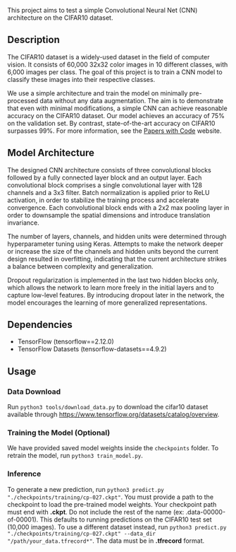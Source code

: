 This project aims to test a simple Convolutional Neural Net (CNN) architecture on the CIFAR10 dataset.

## Description
The CIFAR10 dataset is a widely-used dataset in the field of computer vision. It consists of 60,000 32x32 color images in 10 different classes, with 6,000 images per class. The goal of this project is to train a CNN model to classify these images into their respective classes.

We use a simple architecture and train the model on minimally pre-processed data without any data augmentation. The aim is to demonstrate that even with minimal modifications, a simple CNN can achieve reasonable accuracy on the CIFAR10 dataset. Our model achieves an accuracy of 75% on the validation set. By contrast, state-of-the-art accuracy on CIFAR10 surpasses 99%. For more information, see the [Papers with Code](https://paperswithcode.com/sota/image-classification-on-cifar-10) website. 

## Model Architecture 
The designed CNN architecture consists of three convolutional blocks followed by a fully connected layer block and an output layer. Each convolutional block comprises a single convolutional layer with 128 channels and a 3x3 filter. Batch normalization is applied prior to ReLU activation, in order to stabilize the training process and accelerate convergence. Each convolutional block ends with a 2x2 max pooling layer in order to downsample the spatial dimensions and introduce translation invariance. 

The number of layers, channels, and hidden units were determined through hyperparameter tuning using Keras. Attempts to make the network deeper or increase the size of the channels and hidden units beyond the current design resulted in overfitting, indicating that the current architecture strikes a balance between complexity and generalization.

Dropout regularization is implemented in the last two hidden blocks only, which allows the network to learn more freely in the initial layers and to capture low-level features. By introducing dropout later in the network, the model encourages the learning of more generalized representations. 

## Dependencies
* TensorFlow (tensorflow==2.12.0)
* TensorFlow Datasets (tensorflow-datasets==4.9.2)

## Usage
### Data Download
Run ```python3 tools/download_data.py``` to download the cifar10 dataset available through https://www.tensorflow.org/datasets/catalog/overview.

### Training the Model (Optional)
We have provided saved model weights inside the ```checkpoints``` folder. To retrain the model, run ```python3 train_model.py```.

### Inference
To generate a new prediction, run ```python3 predict.py "./checkpoints/training/cp-027.ckpt"```. You must provide a path to the checkpoint to load the pre-trained model weights. Your checkpoint path must end with **.ckpt**. Do not include the rest of the name (ex: .data-00000-of-00001). This defaults to running predictions on the CIFAR10 test set (10,000 images). To use a different dataset instead, run ```python3 predict.py "./checkpoints/training/cp-027.ckpt" --data_dir "/path/your_data.tfrecord*"```. The data must be in **.tfrecord** format. 
